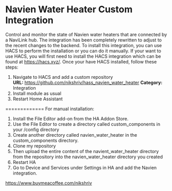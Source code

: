 Navien Water Heater Custom Integration
============
Control and monitor the state of Navien water heaters that are connected by a NaviLink hub. The integration has been completely rewritten to adjust to the recent changes to the backend. To install this integration, you can use HACS to perform the installation or you can do it manually. If your want to use HACS, you will first need to install the HACS integration which can be found at https://hacs.xyz/. Once your have HACS installed, follow these steps:

1. Navigate to HACS and add a custom repository  
    **URL:** https://github.com/nikshriv/hass_navien_water_heater
    **Category:** Integration
2. Install module as usual
3. Restart Home Assistant

=============
For manual installation:
1. Install the File Editor add-on from the HA Addon Store.
2. Use the File Editor to create a directory called custom_components in your /config directory
3. Create another directory called navien_water_heater in the custom_components directory.
4. Clone my repository
5. Then upload the entire content of the navient_water_heater directory from the repository into the navien_water_heater directory you created
6. Restart HA
7. Go to Device and Services under Settings in HA and add the Navien integration.

https://www.buymeacoffee.com/nikshriv
